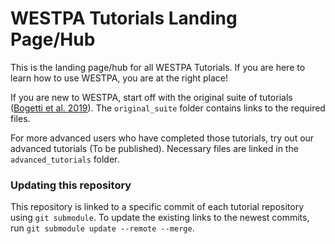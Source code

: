 # WESTPA Tutorials Landing Page/Hub

This is the landing page/hub for all WESTPA Tutorials. If you are here to learn how to use WESTPA, you are at the right place!

If you are new to WESTPA, start off with the original suite of tutorials \([Bogetti et al. 2019](https://livecomsjournal.org/index.php/livecoms/article/view/v1i2e10607)\). The `original_suite` folder contains links to the required files.

For more advanced users who have completed those tutorials, try out our advanced tutorials (To be published). Necessary files are linked in the `advanced_tutorials` folder.


### Updating this repository

This repository is linked to a specific commit of each tutorial repository using `git submodule`. To update the existing links to the newest commits, run `git submodule update --remote --merge`.
